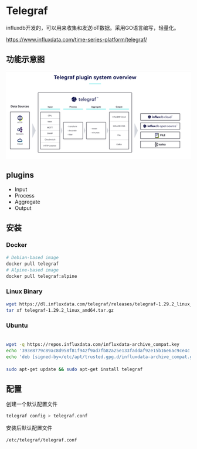 # Telegraf

influxdb开发的，可以用来收集和发送ioT数据。采用GO语言编写，轻量化。

https://www.influxdata.com/time-series-platform/telegraf/

## 功能示意图

![image](./img/telegraf.png)

## plugins

* Input
* Process
* Aggregate
* Output

## 安装

### Docker

```sh
# Debian-based image
docker pull telegraf
# Alpine-based image
docker pull telegraf:alpine

```

### Linux Binary

```sh
wget https://dl.influxdata.com/telegraf/releases/telegraf-1.29.2_linux_amd64.tar.gz
tar xf telegraf-1.29.2_linux_amd64.tar.gz

```

### Ubuntu

```sh

wget -q https://repos.influxdata.com/influxdata-archive_compat.key
echo '393e8779c89ac8d958f81f942f9ad7fb82a25e133faddaf92e15b16e6ac9ce4c influxdata-archive_compat.key' | sha256sum -c && cat influxdata-archive_compat.key | gpg --dearmor | sudo tee /etc/apt/trusted.gpg.d/influxdata-archive_compat.gpg > /dev/null
echo 'deb [signed-by=/etc/apt/trusted.gpg.d/influxdata-archive_compat.gpg] https://repos.influxdata.com/debian stable main' | sudo tee /etc/apt/sources.list.d/influxdata.list

sudo apt-get update && sudo apt-get install telegraf

```

## 配置

创建一个默认配置文件

```sh
telegraf config > telegraf.conf
```

安装后默认配置文件

`/etc/telegraf/telegraf.conf`